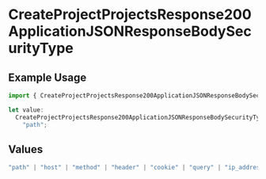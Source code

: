 # CreateProjectProjectsResponse200ApplicationJSONResponseBodySecurityType

## Example Usage

```typescript
import { CreateProjectProjectsResponse200ApplicationJSONResponseBodySecurityType } from "@vercel/sdk/models/createprojectop.js";

let value:
  CreateProjectProjectsResponse200ApplicationJSONResponseBodySecurityType =
    "path";
```

## Values

```typescript
"path" | "host" | "method" | "header" | "cookie" | "query" | "ip_address" | "protocol" | "scheme" | "environment" | "region" | "initial_request_path"
```